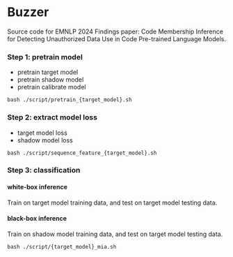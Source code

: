 # Buzzer

Source code for EMNLP 2024 Findings paper: Code Membership Inference for Detecting Unauthorized Data Use in Code Pre-trained Language Models.

### Step 1: pretrain model
- pretrain target model
- pretrain shadow model
- pretrain calibrate model

```shell
bash ./script/pretrain_{target_model}.sh
```

### Step 2: extract model loss
- target model loss
- shadow model loss

```shell
bash ./script/sequence_feature_{target_model}.sh
```

### Step 3: classification
#### white-box inference
Train on target model training data, and test on target model testing data.

#### black-box inference
Train on shadow model training data, and test on target model testing data.


```shell
bash ./script/{target_model}_mia.sh
```
